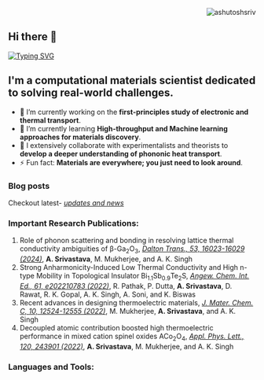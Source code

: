 <p align="right"> <img src="https://komarev.com/ghpvc/?username=ashutoshsriv&label=Profile%20views&color=bd93f9&style=for-the-badge" alt="ashutoshsriv" /> </p>

## Hi there 👋
[![Typing SVG](https://readme-typing-svg.demolab.com/?lines=I+am+Ashutosh+Srivastava+)](https://git.io/typing-svg)
## I'm a computational materials scientist dedicated to solving real-world challenges.

- 🔭 I’m currently working on the **first-principles study of electronic and thermal transport**.
- 🌱 I’m currently learning **High-throughput and Machine learning approaches for materials discovery**.
- 👯 I extensively collaborate with experimentalists and theorists to **develop a deeper understanding of phononic heat transport**.   
- ⚡ Fun fact: **Materials are everywhere; you just need to look around**.

### Blog posts
Checkout latest- <a href="https://ashutoshsrivastava98.wixsite.com/ashutosh-srivastava/blog">_updates and news_</a>
### Important Research Publications:
1. Role of phonon scattering and bonding in resolving lattice thermal conductivity ambiguities of β-Ga<sub>2</sub>O<sub>3</sub>, <a href="https://doi.org/10.1039/D4DT02033B">_Dalton Trans., 53, 16023-16029 (2024)_</a>, **A. Srivastava**, M. Mukherjee, and A. K. Singh
5. Strong Anharmonicity-Induced Low Thermal Conductivity and High n-type Mobility in Topological Insulator Bi<sub>1.1</sub>Sb<sub>0.9</sub>Te<sub>2</sub>S, <a href="https://doi.org/10.1002/anie.202210783">_Angew. Chem. Int. Ed., 61, e202210783 (2022)_</a>, R. Pathak, P. Dutta, **A. Srivastava**, D. Rawat, R. K. Gopal, A. K. Singh, A. Soni, and K. Biswas
6. Recent advances in designing thermoelectric materials, <a href="https://doi.org/10.1039/D2TC02448A">_J. Mater. Chem. C, 10, 12524-12555 (2022)_</a>, M. Mukherjee, **A. Srivastava**, and A. K. Singh
7. Decoupled atomic contribution boosted high thermoelectric performance in mixed cation spinel oxides ACo<sub>2</sub>O<sub>4</sub>, <a href="https://doi.org/10.1063/5.0099452">_Appl. Phys. Lett., 120, 243901 (2022)_</a>, **A. Srivastava**, M. Mukherjee, and A. K. Singh
### Languages and Tools:
<!--
**ashutoshsriv/ashutoshsriv** is a ✨ _special_ ✨ repository because its `README.md` (this file) appears on your GitHub profile.

Here are some ideas to get you started:
2. Integrated First Principles and Experimental Investigation of Thermoelectric Transport in Zr/Ti Half-Heusler-Type High Entropy Alloys, <a href="https://doi.org/10.1002/ente.202400061/">_Energy Technol., 2400061 (2024)_</a>, C. G. Adamo, **A. Srivastava**, S. Shiferaw Legese, Y. Kawamura, D. Kumar, A. Tolesa Serbesa, O. E. Femi, C. S. Tiwary, A. K. Singh, and K. Chattopadhyay
3. Thermoelectric Transport of a Novel Zr-Based Half-Heusler High Entropy Alloy, <a href="https://onlinelibrary.wiley.com/doi/10.1002/ente.202301119#/">_Energy Technol., 2301119 (2023)_</a>, C. G. Adamo, **A. Srivastava**, S. Shiferaw Legese, Y. Kawamura, A. Tolesa Serbesa, O. E. Femi, C. S. Tiwary, A. K. Singh, and K. Chattopadhyay
4. Probing angle dependent thermal conductivity in twisted bilayer MoSe<sub>2</sub>, <a href="https://doi.org/10.1103/PhysRevB.108.115439"> _Phys. Rev. B 108, 115439 (2023)_</a>, M. Mandal, N. Maity, P. K. Barman, **A. Srivastava**, A.K. Singh, P. K. Nayak, K. Sethupathi
- 🔭 I’m currently working on ...
- 🌱 I’m currently learning ...
- 👯 I’m looking to collaborate on ...
- 🤔 I’m looking for help with ...
- 💬 Ask me about ...
- 📫 How to reach me: ...
- 😄 Pronouns: ...
- ⚡ Fun fact: ...
-->
